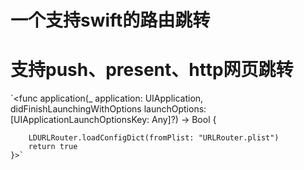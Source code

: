 一个支持swift的路由跳转
==
# 支持push、present、http网页跳转
`<func application(_ application: UIApplication, didFinishLaunchingWithOptions launchOptions: [UIApplicationLaunchOptionsKey: Any]?) -> Bool {
        
        LDURLRouter.loadConfigDict(fromPlist: "URLRouter.plist")
        return true
    }>`

